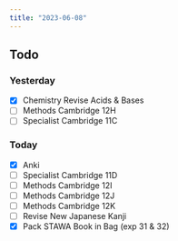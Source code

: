 ```yaml
---
title: "2023-06-08"
---
```


## Todo
### Yesterday
- [x] Chemistry Revise Acids & Bases
- [ ] Methods Cambridge 12H
- [ ] Specialist Cambridge 11C
### Today
- [x] Anki
- [ ] Specialist Cambridge 11D
- [ ] Methods Cambridge 12I
- [ ] Methods Cambridge 12J
- [ ] Methods Cambridge 12K
- [ ] Revise New Japanese Kanji
- [x] Pack STAWA Book in Bag (exp 31 & 32)